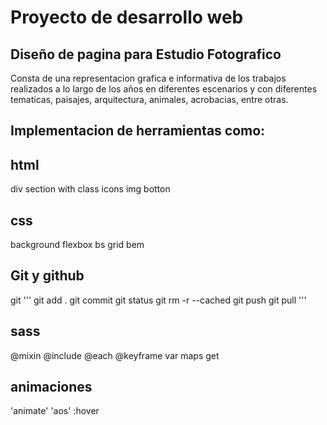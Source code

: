 # Proyecto de desarrollo web 

## Diseño de pagina para Estudio Fotografico
Consta de una representacion grafica e informativa de los trabajos realizados a lo largo de los años en diferentes escenarios y con diferentes tematicas, paisajes, arquitectura, animales, acrobacias, entre otras. 

## Implementacion de herramientas como:
## html 
div
section with class
icons
img
botton 

## css 
background
flexbox
bs
grid
bem 

## Git y github
git
'''
git add . 
git commit 
git status
git rm -r --cached
git push 
git pull 
''' 
## sass 
@mixin @include
@each
@keyframe
var 
maps get

## animaciones
'animate' 'aos' :hover 

